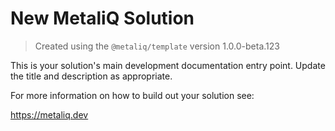 # New MetaliQ Solution

> Created using the `@metaliq/template` version 1.0.0-beta.123

This is your solution's main development documentation entry point. Update the title and description as appropriate.

For more information on how to build out your solution see:

https://metaliq.dev
